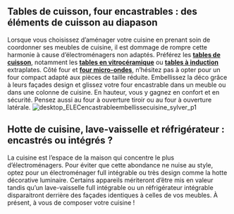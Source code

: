 ## Tables de cuisson, four encastrables : des éléments de cuisson au diapason
Lorsque vous choisissez d’aménager votre cuisine en prenant soin de coordonner ses meubles de cuisine, il est dommage de rompre cette harmonie à cause d’électroménagers non adaptés.
Préférez les [**tables de cuisson**](/tables-cuisson-CCN0097), notamment les [**tables en vitrocéramique**](/vitroceramique-CCN688282) ou **[tables à induction](/induction-CCN688281)** extraplates. Côté four et [**four micro-ondes**](/fours-micro-ondes-CCN0095), n’hésitez pas à opter pour un four compact adapté aux pièces de taille réduite. Embellissez la déco grâce à leurs façades design et glissez votre four encastrable dans un meuble ou dans une colonne de cuisine. En hauteur, vous y gagnez en confort et en sécurité. Pensez aussi au four à ouverture tiroir ou au four à ouverture latérale.
![desktop_ELECencastrableembellissecuisine_sylver_p1](//statics.lapeyre.fr/img/contrib/2bdd4da300207779/desktop_ELECencastrableembellissecuisine_sylver_p1.jpg)
##
## Hotte de cuisine, lave-vaisselle et réfrigérateur : encastrés ou intégrés ?
La cuisine est l’espace de la maison qui concentre le plus d’électroménagers. Pour éviter que cette abondance ne nuise au style, optez pour un électroménager full intégrable ou très design comme la hotte décorative luminaire.
Certains appareils mériteront d’être mis en valeur tandis qu’un lave-vaisselle full intégrable ou un réfrigérateur intégrable disparaitront derrière des façades identiques à celles de vos meubles. À présent, à vous de composer votre cuisine !